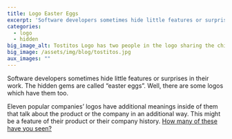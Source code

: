```yaml
---
title: Logo Easter Eggs
excerpt: 'Software developers sometimes hide little features or surprises in their work. The hidden gems are called &ldquo;easter eggs&rdquo;. Well, there are some logos which have them too.'
categories:
  - logo
  - hidden
big_image_alt: Tostitos Logo has two people in the logo sharing the chips and Tostito dip
big_image: /assets/img/blog/tostitos.jpg
aux_images: ""
---
```

Software developers sometimes hide little features or surprises in their work. The hidden gems are called &ldquo;easter eggs&rdquo;. Well, there are some logos which have them too.

Eleven popular companies&rsquo; logos have additional meanings inside of them that talk about the product or the company in an additional way. This might be a feature of their product or their company history. <a href="http://mentalfloss.com/article/53146/11-hidden-messages-company-logos" title="Additional Meanings in Corporate Logos" target="_blank"> How many of these have you seen?</a>